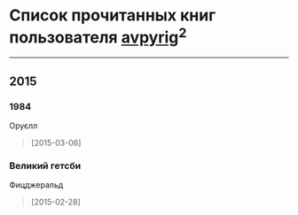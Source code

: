 # Список прочитанных книг пользователя [avpyrig](https://plus.google.com/u/0/107515120388541540725/)<sup>2</sup>
---

## 2015

### 1984
Оруєлл
> [2015-03-06] 


### Великий гетсби
Фицджеральд
> [2015-02-28] 



